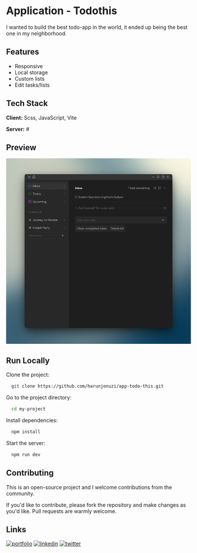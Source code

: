 # Application - Todothis

I wanted to build the best todo-app in the world, it ended up being the best one in my neighborhood.

## Features

-   Responsive
-   Local storage
-   Custom lists
-   Edit tasks/lists

## Tech Stack

**Client:** Scss, JavaScript, Vite

**Server:** #

## Preview

![Preview](public/img/readme-screenshot1.png)

## Run Locally

Clone the project:

```bash
  git clone https://github.com/harunjonuzi/app-todo-this.git
```

Go to the project directory:

```bash
  cd my-project
```

Install dependencies:

```bash
  npm install
```

Start the server:

```bash
  npm run dev
```

## Contributing

This is an open-source project and I welcome contributions from the community.

If you'd like to contribute, please fork the repository and make changes as you'd like. Pull requests are warmly welcome.

## Links

[![portfolio](https://img.shields.io/badge/my_portfolio-000?style=for-the-badge&logo=ko-fi&logoColor=white)](https://harunjonuzi.com/)
[![linkedin](https://img.shields.io/badge/linkedin-0A66C2?style=for-the-badge&logo=linkedin&logoColor=white)](https://www.linkedin.com/in/harunjonuzi)
[![twitter](https://img.shields.io/badge/twitter-1DA1F2?style=for-the-badge&logo=twitter&logoColor=white)](https://x.com/harunjonuzi)
